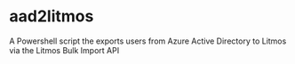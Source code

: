 # aad2litmos
A Powershell script the exports users from Azure Active Directory to Litmos via the Litmos Bulk Import API

